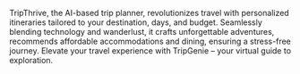 TripThrive, the AI-based trip planner, revolutionizes travel with personalized itineraries tailored to your destination, days, and budget. Seamlessly blending technology and wanderlust, it crafts unforgettable adventures, recommends affordable accommodations and dining, ensuring a stress-free journey. Elevate your travel experience with TripGenie – your virtual guide to exploration.
